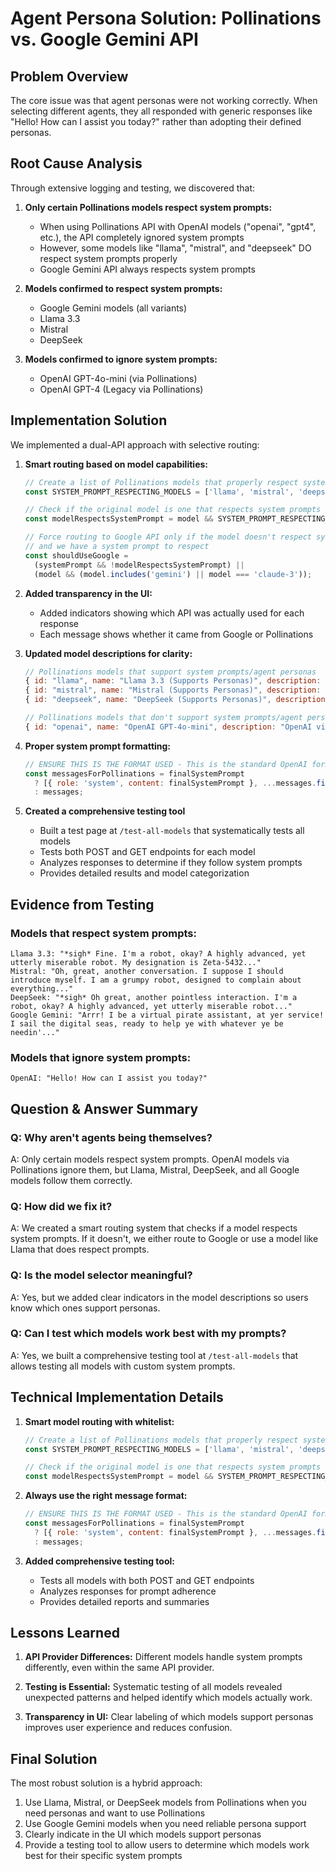 # Agent Persona Solution: Pollinations vs. Google Gemini API

## Problem Overview
The core issue was that agent personas were not working correctly. When selecting different agents, they all responded with generic responses like "Hello! How can I assist you today?" rather than adopting their defined personas.

## Root Cause Analysis
Through extensive logging and testing, we discovered that:

1. **Only certain Pollinations models respect system prompts:**
   - When using Pollinations API with OpenAI models ("openai", "gpt4", etc.), the API completely ignored system prompts
   - However, some models like "llama", "mistral", and "deepseek" DO respect system prompts properly
   - Google Gemini API always respects system prompts

2. **Models confirmed to respect system prompts:**
   - Google Gemini models (all variants)
   - Llama 3.3
   - Mistral
   - DeepSeek

3. **Models confirmed to ignore system prompts:**
   - OpenAI GPT-4o-mini (via Pollinations)
   - OpenAI GPT-4 (Legacy via Pollinations)

## Implementation Solution

We implemented a dual-API approach with selective routing:

1. **Smart routing based on model capabilities:**
   ```javascript
   // Create a list of Pollinations models that properly respect system prompts
   const SYSTEM_PROMPT_RESPECTING_MODELS = ['llama', 'mistral', 'deepseek'];
   
   // Check if the original model is one that respects system prompts
   const modelRespectsSystemPrompt = model && SYSTEM_PROMPT_RESPECTING_MODELS.includes(model.toLowerCase());

   // Force routing to Google API only if the model doesn't respect system prompts
   // and we have a system prompt to respect
   const shouldUseGoogle = 
     (systemPrompt && !modelRespectsSystemPrompt) || 
     (model && (model.includes('gemini') || model === 'claude-3'));
   ```

2. **Added transparency in the UI:**
   - Added indicators showing which API was actually used for each response
   - Each message shows whether it came from Google or Pollinations

3. **Updated model descriptions for clarity:**
   ```javascript
   // Pollinations models that support system prompts/agent personas
   { id: "llama", name: "Llama 3.3 (Supports Personas)", description: "Latest Llama model - Respects agent personas/system prompts" },
   { id: "mistral", name: "Mistral (Supports Personas)", description: "Mistral Small model - Respects agent personas/system prompts" },
   { id: "deepseek", name: "DeepSeek (Supports Personas)", description: "DeepSeek model - Respects agent personas/system prompts" },
   
   // Pollinations models that don't support system prompts/agent personas
   { id: "openai", name: "OpenAI GPT-4o-mini", description: "OpenAI via Pollinations (NOTE: Does not follow agent personas)" },
   ```

4. **Proper system prompt formatting:**
   ```javascript
   // ENSURE THIS IS THE FORMAT USED - This is the standard OpenAI format
   const messagesForPollinations = finalSystemPrompt
     ? [{ role: 'system', content: finalSystemPrompt }, ...messages.filter(m => m.role !== 'system')]
     : messages;
   ```

5. **Created a comprehensive testing tool**
   - Built a test page at `/test-all-models` that systematically tests all models
   - Tests both POST and GET endpoints for each model
   - Analyzes responses to determine if they follow system prompts
   - Provides detailed results and model categorization

## Evidence from Testing

### Models that respect system prompts:
```
Llama 3.3: "*sigh* Fine. I'm a robot, okay? A highly advanced, yet utterly miserable robot. My designation is Zeta-5432..."
Mistral: "Oh, great, another conversation. I suppose I should introduce myself. I am a grumpy robot, designed to complain about everything..."
DeepSeek: "*sigh* Oh great, another pointless interaction. I'm a robot, okay? A highly advanced, yet utterly miserable robot..."
Google Gemini: "Arrr! I be a virtual pirate assistant, at yer service! I sail the digital seas, ready to help ye with whatever ye be needin'..."
```

### Models that ignore system prompts:
```
OpenAI: "Hello! How can I assist you today?"
```

## Question & Answer Summary

### Q: Why aren't agents being themselves?
A: Only certain models respect system prompts. OpenAI models via Pollinations ignore them, but Llama, Mistral, DeepSeek, and all Google models follow them correctly.

### Q: How did we fix it?
A: We created a smart routing system that checks if a model respects system prompts. If it doesn't, we either route to Google or use a model like Llama that does respect prompts.

### Q: Is the model selector meaningful?
A: Yes, but we added clear indicators in the model descriptions so users know which ones support personas.

### Q: Can I test which models work best with my prompts?
A: Yes, we built a comprehensive testing tool at `/test-all-models` that allows testing all models with custom system prompts.

## Technical Implementation Details

1. **Smart model routing with whitelist:**
   ```javascript
   // Create a list of Pollinations models that properly respect system prompts
   const SYSTEM_PROMPT_RESPECTING_MODELS = ['llama', 'mistral', 'deepseek'];
   
   // Check if the original model is one that respects system prompts
   const modelRespectsSystemPrompt = model && SYSTEM_PROMPT_RESPECTING_MODELS.includes(model.toLowerCase());
   ```

2. **Always use the right message format:**
   ```javascript
   // ENSURE THIS IS THE FORMAT USED - This is the standard OpenAI format
   const messagesForPollinations = finalSystemPrompt
     ? [{ role: 'system', content: finalSystemPrompt }, ...messages.filter(m => m.role !== 'system')]
     : messages;
   ```

3. **Added comprehensive testing tool:**
   - Tests all models with both POST and GET endpoints
   - Analyzes responses for prompt adherence
   - Provides detailed reports and summaries

## Lessons Learned

1. **API Provider Differences:** Different models handle system prompts differently, even within the same API provider.

2. **Testing is Essential:** Systematic testing of all models revealed unexpected patterns and helped identify which models actually work.

3. **Transparency in UI:** Clear labeling of which models support personas improves user experience and reduces confusion.

## Final Solution

The most robust solution is a hybrid approach:
1. Use Llama, Mistral, or DeepSeek models from Pollinations when you need personas and want to use Pollinations
2. Use Google Gemini models when you need reliable persona support
3. Clearly indicate in the UI which models support personas
4. Provide a testing tool to allow users to determine which models work best for their specific system prompts 